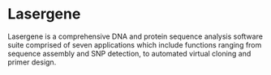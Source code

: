 # Lasergene

Lasergene is a comprehensive DNA and protein sequence analysis software suite comprised of seven applications which include functions ranging from sequence assembly and SNP detection, to automated virtual cloning and primer design.
